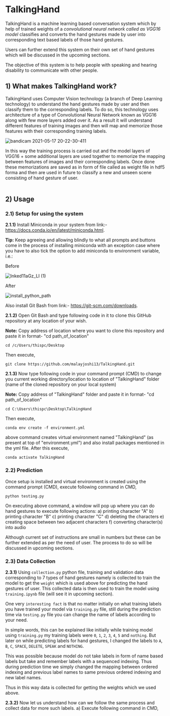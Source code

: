 # TalkingHand
TalkingHand is a machine learning based conversation system which by help of trained weights of a **convolutional neural network* called as *VGG16 model** classifies and converts the hand gestures made by user into corresponding text based labels of those hand gestures. 

Users can further extend this system on their own set of hand gestures which will be discussed in the upcoming sections.

The objective of this system is to help people with speaking and hearing disability to communicate with other people.

## 1) What makes TalkingHand work?
TalkingHand uses Computer Vision technology (a branch of Deep Learning technology) to understand the hand gestures made by user and then classify them to the corresponding labels. To do so, this technology uses architecture of a type of Convolutional Neural Network known as VGG16 along with few more layers added over it. As a result it will understand different features of training images and then will map and memorize those features with their corresponding training labels.

![bandicam 2021-05-17 20-22-30-411](https://user-images.githubusercontent.com/71775151/118512165-30449600-b750-11eb-93e5-1a0724a8374c.jpg)

In this way the training process is carried out and the model layers of VGG16 + some additional layers are used together to memorize the mapping between features of images and their corresponding labels. Once done these memorizations are saved as in form of file called as weight file in hdf5 forma and then are used in future to classify a new and unseen scene consisting of hand gesture of user.
<br>
<br>

## 2) Usage

### 2.1) Setup for using the system
**2.1.1)** Install Miniconda in your system from link:- https://docs.conda.io/en/latest/miniconda.html. 

**Tip:** Keep agreeing and allowing blindly to what all prompts and buttons come in the process of installing miniconda with an exception case where you have to also tick the option to add miniconda to environment variable, i.e.:

Before

![Inked11aGz_LI (1)](https://user-images.githubusercontent.com/71775151/118517428-d1cde680-b754-11eb-88ec-edb6388063c3.jpg)

After

![install_python_path](https://user-images.githubusercontent.com/71775151/118516836-4f452700-b754-11eb-998e-6d96f56b9aed.png)

Also install Git Bash from link:- https://git-scm.com/downloads.

**2.1.2)** Open Git Bash and type following code in it to clone this GitHub repository at any location of your wish.

**Note:** Copy address of location where you want to clone this repository and paste it in format- "cd path_of_location"

```
cd /c/Users/thispc/Desktop
```

Then execute,

```
git clone https://github.com/malayjoshi13/TalkingHand.git
```

**2.1.3)** Now type following code in your command prompt (CMD) to change you current working directory/location to location of "TalkingHand" folder (name of the cloned repository on your local system)

**Note:** Copy address of "TalkingHand" folder and paste it in format- "cd path_of_location"

```
cd C:\Users\thispc\Desktop\TalkingHand
```

Then execute,

```
conda env create -f environment.yml
```

above command creates virtual environment named "TalkingHand" (as present at top of "environment.yml") and also install packages mentioned in the yml file. After this execute,

```
conda activate TalkingHand
```

### 2.2) Prediction
Once setup is installed and virtual environment is created using the command prompt (CMD), execute following command in CMD,

```
python testing.py
```
On executing above command, a window will pop up where you can do hand gestures to execute following actions:
a) printing character "A"
b) printing character "B"
c) printing character "C"
d) deleting the characters
e) creating space between two adjacent characters
f) converting character(s) into audio

Although current set of instructions are small in numbers but these can be further extended as per the need of user. The process to do so will be discussed in upcoming sections.

### 2.3) Data Collection
**2.3.1)** Using ```collection.py``` python file, training and validation data corresponding to 7 types of hand gestures namely is collected to train the model to get the ```weight``` which is used above for predicting the hand gestures of user. This collected data is then used to train the model using ```training.ipynb``` file (will see it in upcoming section).

One very ```interesting fact``` is that no matter initially on what training labels you have trained your model via ```training.py``` file, still during the prediction time via ```testing.py``` file you can change the name of labels according to your need.

In simple words, this can be explained like initially while training model using ```training.py``` my training labels were ```0```, ```1```, ```2```, ```3```, ```4```, ```5``` and ```nothing```. But later on while predicting labels for hand gestures, I changed the labels to ```A```, ```B```, ```C```, ```SPACE```, ```DELETE```, ```SPEAK``` and ```NOTHING```.

This was possible because model do not take labels in form of name based labels but take and remember labels with a sequenced indexing. Thus during prediction time we simply changed the mapping between ordered indexing and previous label names to same previous ordered indexing and new label names.

Thus in this way data is collected for getting the weights which we used above.

**2.3.2)** Now let us understand how can we follow the same process and collect data for more such labels.
a) Execute following command in CMD,

```




